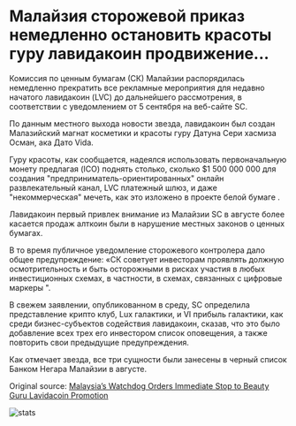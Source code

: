 # Малайзия сторожевой приказ немедленно остановить красоты гуру лавидакоин продвижение...

Комиссия по ценным бумагам (СК) Малайзии распорядилась немедленно прекратить все рекламные мероприятия для недавно начатого лавидакоин (LVC) до дальнейшего рассмотрения, в соответствии с уведомлением от 5 сентября на веб-сайте SC.

По данным местного выхода новости звезда, лавидакоин был создан Малазийский магнат косметики и красоты гуру Датуна Сери хасмиза Осман, ака Дато Vida.

Гуру красоты, как сообщается, надеялся использовать первоначальную монету предлагая (ICO) поднять столько, сколько $1 500 000 000 для создания "предприниматель-ориентированных" онлайн развлекательный канал, LVC платежный шлюз, и даже "некоммерческая" мечеть, как это изложено в проекте белой бумаге .

Лавидакоин первый привлек внимание из Малайзии SC в августе более касается продаж алткоин были в нарушение местных законов о ценных бумагах.

В то время публичное уведомление сторожевого контролера дало общее предупреждение: «СК советует инвесторам проявлять должную осмотрительность и быть осторожными в рисках участия в любых инвестиционных схемах, в частности, в схемах, связанных с цифровые маркеры ".

В свежем заявлении, опубликованном в среду, SC определила представление крипто клуб, Lux галактики, и VI прибыль галактики, как среди бизнес-субъектов содействия лавидакоин, сказав, что это было добавление всех трех его инвестором список оповещения, а также повторить свои предыдущие предупреждения.

Как отмечает звезда, все три сущности были занесены в черный список Банком Негара Малайзии в августе.

Original source: [Malaysia’s Watchdog Orders Immediate Stop to Beauty Guru Lavidacoin Promotion](https://cointelegraph.com/news/malaysias-watchdog-orders-immediate-stop-to-beauty-guru-lavidacoin-promotion)

![stats](https://c.statcounter.com/11760860/0/a89fa40b/1/ "stats")